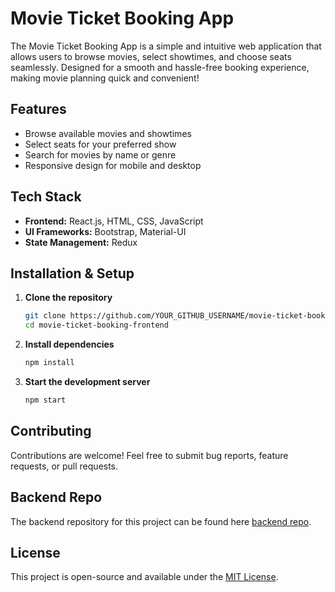 #  Movie Ticket Booking App 

The Movie Ticket Booking App is a simple and intuitive web application that allows users to browse movies, select showtimes, and choose seats seamlessly. Designed for a smooth and hassle-free booking experience, making movie planning quick and convenient!


##  Features
-  Browse available movies and showtimes
-  Select seats for your preferred show
-  Search for movies by name or genre
-  Responsive design for mobile and desktop


##  Tech Stack
- **Frontend:** React.js, HTML, CSS, JavaScript
- **UI Frameworks:** Bootstrap, Material-UI
- **State Management:** Redux


##  Installation & Setup

1. **Clone the repository**
   ```sh
   git clone https://github.com/YOUR_GITHUB_USERNAME/movie-ticket-booking-frontend.git
   cd movie-ticket-booking-frontend
   ```
2. **Install dependencies**
   ```sh
   npm install
   ```
3. **Start the development server**
   ```sh
   npm start
   ```


##  Contributing

Contributions are welcome! Feel free to submit bug reports, feature requests, or pull requests.


##  Backend Repo
The backend repository for this project can be found here [backend repo](https://github.com/Balakumaran1109/Movie_ticket_App-backend).


##  License
This project is open-source and available under the [MIT License](LICENSE).

